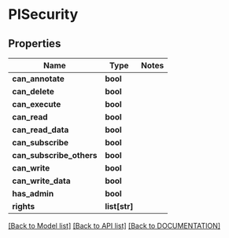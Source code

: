 # PISecurity

## Properties
Name | Type | Notes
------------ | ------------- | -------------
**can_annotate** | **bool**
**can_delete** | **bool**
**can_execute** | **bool**
**can_read** | **bool**
**can_read_data** | **bool**
**can_subscribe** | **bool**
**can_subscribe_others** | **bool**
**can_write** | **bool**
**can_write_data** | **bool**
**has_admin** | **bool**
**rights** | **list[str]**

[[Back to Model list]](../../DOCUMENTATION.md#documentation-for-models) [[Back to API list]](../../DOCUMENTATION.md#documentation-for-api-endpoints) [[Back to DOCUMENTATION]](../../DOCUMENTATION.md)
